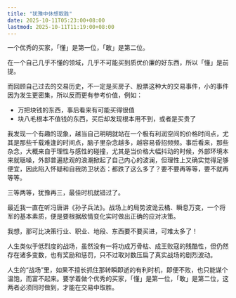 ```yaml
---
title: "犹豫中休想取胜"
date: 2025-10-11T05:23:00+08:00
lastmod: 2025-10-11T11:19:00+08:00
---
```


一个优秀的买家，「懂」是第一位，「敢」是第二位。

<!--more-->

在一个自己几乎不懂的领域，几乎不可能买到质优价廉的好东西，所以「懂」是前提。

而回顾自己过去的交易历史，不一定是买房子、股票这种大的交易事件，小的事件因为发生更密集，所以反而更有参考价值，例如：

- 万把块钱的东西，事后看来有可能买得很值
- 块八毛根本不值钱的东西，买后却发现根本用不到，或者是买贵了

我发现一个有趣的现象，越当自己明明就站在一个极有利润空间的价格时间点，尤其是那些千载难逢的时间点，脑子里杂念越多，越容易昏招频频。事后看来，那些杂念，大概来自于理性与感性的碰撞，尤其是当价格大幅抖动的时候，外部环境本来就聒噪，外部普遍悲观的浪潮掀起了自己内心的波澜，但理性上又确实觉得足够便宜，因此陷入怀疑和自我防卫状态：都跌了这么多了？要不要再等等，要不就再等等。

三等两等，犹豫再三，最佳时机就错过了。

最近我一直在听冯唐讲《孙子兵法》。战场上的局势波诡云橘、瞬息万变，一个将军的基本素质，便是要根据敌情变化实时做出正确的应对决策。

我想，那可比决策行业、职业、地段、东西要不要买进，可难太多了！

人生类似于低烈度的战场，虽然没有一将功成万骨枯、成王败寇的残酷性，但仍然存在诸多变数，也有奖励和惩罚，只不过取对数压扁了真实战场的剧烈波动。

人生的“战场”里，如果不擅长抓住那转瞬即逝的有利时机，即便不败，也只能谋个温饱，而富不起来。要学着做个优秀的买家，「懂」是第一位，「敢」是第二位，这两者必须同时做到，才能在交易中取胜。